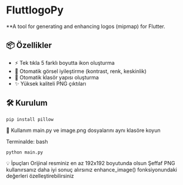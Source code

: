 # FluttlogoPy
**A tool for generating and enhancing logos (mipmap) for Flutter.

## 📦 Özellikler
- ⚡ Tek tıkla 5 farklı boyutta ikon oluşturma
- 🎨 Otomatik görsel iyileştirme (kontrast, renk, keskinlik)
- 📁 Otomatik klasör yapısı oluşturma
- ✨ Yüksek kaliteli PNG çıktıları

## 🛠️ Kurulum
```bash
pip install pillow
```
🚀 Kullanım
main.py ve image.png dosyalarını aynı klasöre koyun

Terminalde:
bash
```
python main.py
```

💡 İpuçları
Orijinal resminiz en az 192x192 boyutunda olsun
Şeffaf PNG kullanırsanız daha iyi sonuç alırsınız
enhance_image() fonksiyonundaki değerleri özelleştirebilirsiniz
